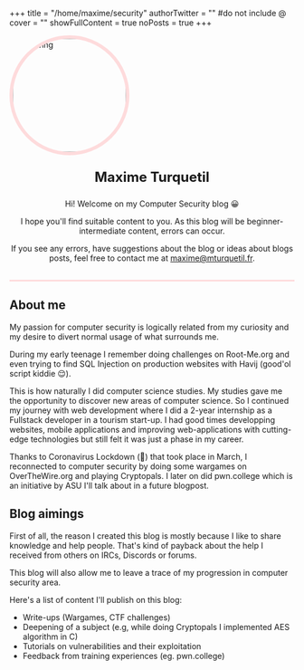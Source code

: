 +++
title = "/home/maxime/security"
authorTwitter = "" #do not include @
cover = ""
showFullContent = true
noPosts = true
+++


<img style="margin: 0 auto; border-radius: 50%; border: 6px solid #ff626638;" src="https://mturquetil.fr/profil.webp" alt="drawing" width="200"/>
<p style="text-align: center; font-weight: bold; font-size: 24px">Maxime Turquetil</p>
<p style="text-align: center;">Hi! Welcome on my Computer Security blog 😀</p><p style="text-align: center;">I hope you'll find suitable content to you. As this blog will be beginner-intermediate content, errors can occur.</p>
<p style="text-align: center; padding-bottom: 30px; border-bottom: 3px solid #ff626638;">If you see any errors, have suggestions about the blog or ideas about blogs posts, feel free to contact me at <a href="mailto:maxime@mturquetil.fr">maxime@mturquetil.fr</a>.</p>

## About me

My passion for computer security is logically related from my curiosity and my desire to divert normal usage of what surrounds me.

During my early teenage I remember doing challenges on Root-Me.org and even trying to find SQL Injection on production websites with Havij (good'ol script kiddie 😌).

This is how naturally I did computer science studies. My studies gave me the opportunity to discover new areas of computer science. So I continued my journey with web development where I did a 2-year internship as a Fullstack developer in a tourism start-up. I had good times developping websites, mobile applications and improving web-applications with cutting-edge technologies but still felt it was just a phase in my career.

Thanks to Coronavirus Lockdown (🥳) that took place in March, I reconnected to computer security by doing some wargames on OverTheWire.org and playing Cryptopals. I later on did pwn.college which is an initiative by ASU I'll talk about in a future blogpost.

## Blog aimings

First of all, the reason I created this blog is mostly because I like to share knowledge and help people. That's kind of payback about the help I received from others on IRCs, Discords or forums.

This blog will also allow me to leave a trace of my progression in computer security area.

Here's a list of content I'll publish on this blog:
* Write-ups (Wargames, CTF challenges)
* Deepening of a subject (e.g, while doing Cryptopals I implemented AES algorithm in C)
* Tutorials on vulnerabilities and their exploitation
* Feedback from training experiences (eg. pwn.college)
